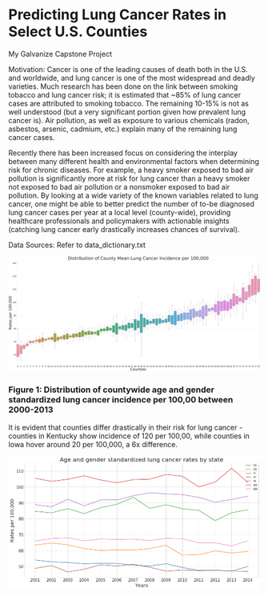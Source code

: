 # Predicting Lung Cancer Rates in Select U.S. Counties
My Galvanize Capstone Project

Motivation:
Cancer is one of the leading causes of death both in the U.S. and worldwide, and lung cancer is one of the most widespread and deadly varieties. Much research has been done on the link between smoking tobacco and lung cancer risk; it is estimated that ~85% of lung cancer cases are attributed to smoking tobacco. The remaining 10-15% is not as well understood (but a very significant portion given how prevalent lung cancer is). Air pollution, as well as exposure to various chemicals (radon, asbestos, arsenic, cadmium, etc.) explain many of the remaining lung cancer cases.

Recently there has been increased focus on considering the interplay between many different health and environmental factors when determining risk for chronic diseases. For example, a heavy smoker exposed to bad air pollution is significantly more at risk for lung cancer than a heavy smoker not exposed to bad air pollution or a nonsmoker exposed to bad air pollution. By looking at a wide variety of the known variables related to lung cancer, one might be able to better predict the number of to-be diagnosed lung cancer cases per year at a local level (county-wide), providing healthcare professionals and policymakers with actionable insights (catching lung cancer early drastically increases chances of survival).


Data Sources: Refer to data_dictionary.txt

![](counties3.png)

### Figure 1: Distribution of countywide age and gender standardized lung cancer incidence per 100,00 between 2000-2013

It is evident that counties differ drastically in their risk for lung cancer - counties in Kentucky show incidence of 120 per 100,00, while counties in Iowa hover around 20 per 100,000, a 6x difference. 

![](state_years.png)
